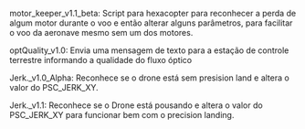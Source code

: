 motor_keeper_v1.1_beta:
Script para hexacopter para reconhecer a perda de algum motor durante o voo e então alterar alguns parâmetros, para facilitar o voo da aeronave mesmo sem um dos motores.

optQuality_v1.0: Envia uma mensagem de texto para a estação de controle terrestre informando a qualidade do fluxo óptico

Jerk._v1.0_Alpha:
Reconhece se o drone está sem presision land e altera o valor do PSC_JERK_XY.

Jerk._v1.1:
Reconhece se o Drone está pousando e altera o valor do PSC_JERK_XY para funcionar bem com o precision landing.
